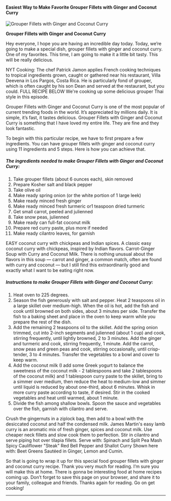             

#### Easiest Way to Make Favorite Grouper Fillets with Ginger and Coconut Curry

![Grouper Fillets with Ginger and Coconut Curry](https://img-global.cpcdn.com/recipes/a11c2ceec1c2acba/751x532cq70/grouper-fillets-with-ginger-and-coconut-curry-recipe-main-photo.jpg)

**Grouper Fillets with Ginger and Coconut Curry**

Hey everyone, I hope you are having an incredible day today. Today, we’re going to make a special dish, grouper fillets with ginger and coconut curry. One of my favorites. This time, I am going to make it a little bit tasty. This will be really delicious.

NYT Cooking: The chef Patrick Jamon applies French cooking techniques to tropical ingredients grown, caught or gathered near his restaurant, Villa Deevena in Los Pargos, Costa Rica. He is particularly fond of grouper, which is often caught by his son Dean and served at the restaurant, but you could. FULL RECIPE BELOW We're cooking up some delicious grouper Thai style in this episode.

Grouper Fillets with Ginger and Coconut Curry is one of the most popular of current trending foods in the world. It’s appreciated by millions daily. It is simple, it’s fast, it tastes delicious. Grouper Fillets with Ginger and Coconut Curry is something that I have loved my entire life. They are fine and they look fantastic.

To begin with this particular recipe, we have to first prepare a few ingredients. You can have grouper fillets with ginger and coconut curry using 11 ingredients and 5 steps. Here is how you can achieve that.

##### The ingredients needed to make Grouper Fillets with Ginger and Coconut Curry:

1.  Take grouper fillets (about 6 ounces each), skin removed
2.  Prepare Kosher salt and black pepper
3.  Take olive oil
4.  Make ready spring onion (or the white portion of 1 large leek)
5.  Make ready minced fresh ginger
6.  Make ready minced fresh turmeric or1 teaspoon dried turmeric
7.  Get small carrot, peeled and julienned
8.  Take snow peas, julienned
9.  Make ready can full-fat coconut milk
10.  Prepare red curry paste, plus more if needed
11.  Make ready cilantro leaves, for garnish

EASY coconut curry with chickpeas and Indian spices. A classic easy coconut curry with chickpeas, inspired by Indian flavors. Carrot-Ginger Soup with Curry and Coconut Milk. There is nothing unusual about the flavors in this soup — carrot and ginger, a common match, often are found with curry and coconut — but I still find this extraordinarily good and exactly what I want to be eating right now.

##### Instructions to make Grouper Fillets with Ginger and Coconut Curry:

1.  Heat oven to 225 degrees.
2.  Season the fish generously with salt and pepper. Heat 2 teaspoons oil in a large skillet over medium-high. When the oil is hot, add the fish and cook until browned on both sides, about 3 minutes per side. Transfer the fish to a baking sheet and place in the oven to keep warm while you prepare the rest of the dish.
3.  Add the remaining 2 teaspoons oil to the skillet. Add the spring onion trimmed, cut into 2-inch segments and julienned (about 1 cup) and cook, stirring frequently, until lightly browned, 2 to 3 minutes. Add the ginger and turmeric and cook, stirring frequently, 1 minute. Add the carrot, snow peas and green peas and cook, stirring occasionally, until crisp-tender, 3 to 4 minutes. Transfer the vegetables to a bowl and cover to keep warm.
4.  Add the coconut milk (I add some Greek yogurt to balance the sweetness of the coconut milk - 2 tablespoons and take 2 tablespoons of the coconut milk) and 1 tablespoon curry paste to the skillet, bring to a simmer over medium, then reduce the heat to medium-low and simmer until liquid is reduced by about one-third, about 6 minutes. Whisk in more curry paste according to taste, if desired. Stir in the cooked vegetables and heat until warmed, about 1 minute.
5.  Divide the fish among shallow bowls. Spoon the sauce and vegetables over the fish, garnish with cilantro and serve.

Crush the gingernuts in a ziplock bag, then add to a bowl with the desiccated coconut and half the condensed milk. James Martin's easy lamb curry is an aromatic mix of fresh ginger, spices and coconut milk. Use cheaper neck fillets and slow cook them to perfection. Stir in cilantro and serve piping hot over tilapia fillets. Serve with: Spinach and Split Pea Mash Spicy Cauliflower "Steak" Red Bell Pepper and Shallot Curry Shown here with: Beet Greens Sautéed in Ginger, Lemon and Cumin.

So that is going to wrap it up for this special food grouper fillets with ginger and coconut curry recipe. Thank you very much for reading. I’m sure you will make this at home. There is gonna be interesting food at home recipes coming up. Don’t forget to save this page on your browser, and share it to your family, colleague and friends. Thanks again for reading. Go on get cooking!

* * *